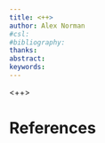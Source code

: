 ```yaml
---
title: <++>
author: Alex Norman
#csl:
#bibliography:
thanks:
abstract:
keywords:
---
```


<++>

# References

